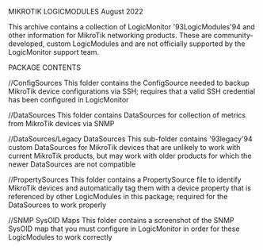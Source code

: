 
MIKROTIK LOGICMODULES
August 2022

This archive contains a collection of LogicMonitor \'93LogicModules\'94 and other information for MikroTik networking products. These are community-developed, custom LogicModules and are not officially supported by the LogicMonitor support team.


PACKAGE CONTENTS

//ConfigSources
This folder contains the ConfigSource needed to backup MikroTik device configurations via SSH; requires that a valid SSH credential has been configured in LogicMonitor

//DataSources
This folder contains DataSources for collection of metrics from MikroTik devices via SNMP

//DataSources/Legacy DataSources
This sub-folder contains \'93legacy\'94 custom DataSources for MikroTik devices that are unlikely to work with current MikroTik products, but may work with older products for which the newer DataSources are not compatible

//PropertySources
This folder contains a PropertySource file to identify MikroTik devices and automatically tag them with a device property that is referenced by other LogicModules in this package; required for the DataSources to work properly

//SNMP SysOID Maps
This folder contains a screenshot of the SNMP SysOID map that you must configure in LogicMonitor in order for these LogicModules to work correctly
